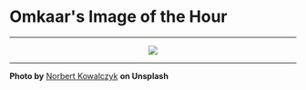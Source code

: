 # Omkaar's Image of the Hour

---

<div align="center">

<a href="https://unsplash.com/photos/abstract-swirling-white-lines-on-a-black-background-PdlfwGY9Owk">
  <img src="https://images.unsplash.com/photo-1754275052072-da580427b7ff?crop=entropy&cs=tinysrgb&fit=max&fm=jpg&ixid=M3w3NjA2Nzh8MHwxfHJhbmRvbXx8fHx8fHx8fDE3NTUzOTI0MDB8&ixlib=rb-4.1.0&q=80&w=1080" style="max-width:100%; height:auto;">
</a>



</div>

---

**Photo by** [Norbert Kowalczyk](https://unsplash.com/@norbertkowalczyk) **on Unsplash**
